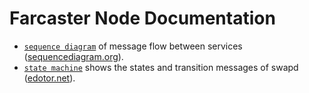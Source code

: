 # Farcaster Node Documentation

- [`sequence diagram`](./sequencediagram.txt) of message flow between services ([sequencediagram.org](https://sequencediagram.org/)).
- [`state machine`](./swap_state_machine.txt) shows the states and transition messages of swapd ([edotor.net](https://edotor.net/)).
